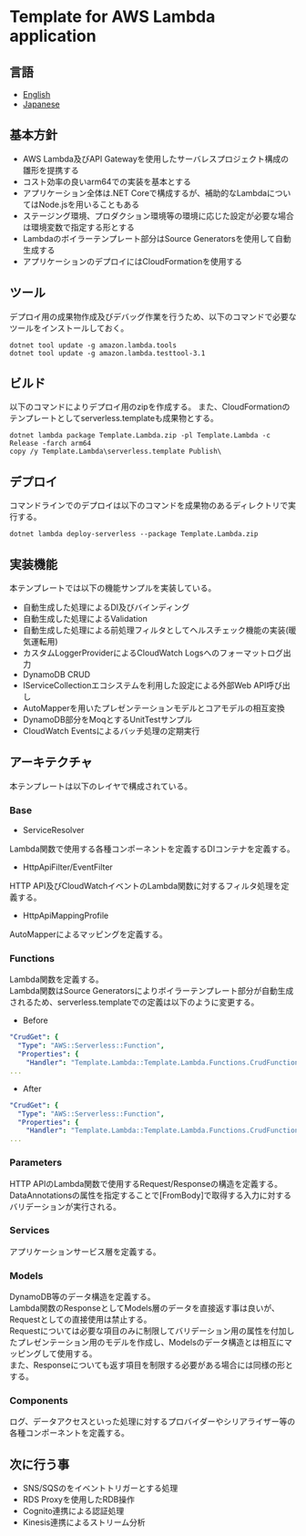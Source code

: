 # Template for AWS Lambda application

## 言語

- [English](./README.md)
- [Japanese](./README.ja.md)

## 基本方針

* AWS Lambda及びAPI Gatewayを使用したサーバレスプロジェクト構成の雛形を提携する
* コスト効率の良いarm64での実装を基本とする
* アプリケーション全体は.NET Coreで構成するが、補助的なLambdaについてはNode.jsを用いることもある
* ステージング環境、プロダクション環境等の環境に応じた設定が必要な場合は環境変数で指定する形とする
* Lambdaのボイラーテンプレート部分はSource Generatorsを使用して自動生成する
* アプリケーションのデプロイにはCloudFormationを使用する

## ツール

デプロイ用の成果物作成及びデバッグ作業を行うため、以下のコマンドで必要なツールをインストールしておく。

```
dotnet tool update -g amazon.lambda.tools
dotnet tool update -g amazon.lambda.testtool-3.1
```

## ビルド

以下のコマンドによりデプロイ用のzipを作成する。
また、CloudFormationのテンプレートとしてserverless.templateも成果物とする。

```
dotnet lambda package Template.Lambda.zip -pl Template.Lambda -c Release -farch arm64
copy /y Template.Lambda\serverless.template Publish\
```

## デプロイ

コマンドラインでのデプロイは以下のコマンドを成果物のあるディレクトリで実行する。

```
dotnet lambda deploy-serverless --package Template.Lambda.zip
```

## 実装機能

本テンプレートでは以下の機能サンプルを実装している。

* 自動生成した処理によるDI及びバインディング
* 自動生成した処理によるValidation
* 自動生成した処理による前処理フィルタとしてヘルスチェック機能の実装(暖気運転用)
* カスタムLoggerProviderによるCloudWatch Logsへのフォーマットログ出力
* DynamoDB CRUD
* IServiceCollectionエコシステムを利用した設定による外部Web API呼び出し
* AutoMapperを用いたプレゼンテーションモデルとコアモデルの相互変換
* DynamoDB部分をMoqとするUnitTestサンプル
* CloudWatch Eventsによるバッチ処理の定期実行

## アーキテクチャ

本テンプレートは以下のレイヤで構成されている。

### Base

* ServiceResolver

Lambda関数で使用する各種コンポーネントを定義するDIコンテナを定義する。

* HttpApiFilter/EventFilter

HTTP API及びCloudWatchイベントのLambda関数に対するフィルタ処理を定義する。

* HttpApiMappingProfile

AutoMapperによるマッピングを定義する。

### Functions

Lambda関数を定義する。  
Lambda関数はSource Generatorsによりボイラーテンプレート部分が自動生成されるため、serverless.templateでの定義は以下のように変更する。

* Before

```yaml
"CrudGet": {
  "Type": "AWS::Serverless::Function",
  "Properties": {
    "Handler": "Template.Lambda::Template.Lambda.Functions.CrudFunction::Get",
...
```

* After

```yaml
"CrudGet": {
  "Type": "AWS::Serverless::Function",
  "Properties": {
    "Handler": "Template.Lambda::Template.Lambda.Functions.CrudFunction_Get::Handle",
...
```

### Parameters

HTTP APIのLambda関数で使用するRequest/Responseの構造を定義する。  
DataAnnotationsの属性を指定することで[FromBody]で取得する入力に対するバリデーションが実行される。

### Services

アプリケーションサービス層を定義する。

### Models

DynamoDB等のデータ構造を定義する。  
Lambda関数のResponseとしてModels層のデータを直接返す事は良いが、Requestとしての直接使用は禁止する。  
Requestについては必要な項目のみに制限してバリデーション用の属性を付加したプレゼンテーション用のモデルを作成し、Modelsのデータ構造とは相互にマッピングして使用する。  
また、Responseについても返す項目を制限する必要がある場合には同様の形とする。

### Components

ログ、データアクセスといった処理に対するプロバイダーやシリアライザー等の各種コンポーネントを定義する。

## 次に行う事

* SNS/SQSのをイベントトリガーとする処理
* RDS Proxyを使用したRDB操作
* Cognito連携による認証処理
* Kinesis連携によるストリーム分析
